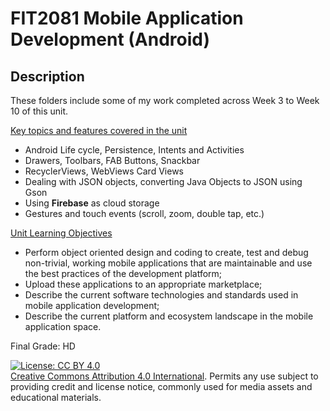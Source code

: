 # FIT2081 Mobile Application Development (Android)

## Description
These folders include some of my work completed across Week 3 to Week 10 of this unit. 

<u>Key topics and features covered in the unit</u>

- Android Life cycle, Persistence, Intents and Activities
- Drawers, Toolbars, FAB Buttons, Snackbar
- RecyclerViews, WebViews Card Views
- Dealing with JSON objects, converting Java Objects to JSON using Gson
- Using **Firebase** as cloud storage
- Gestures and touch events (scroll, zoom, double tap, etc.)

<u>Unit Learning Objectives</u>

- Perform object oriented design and coding to create, test and debug non-trivial, working mobile applications that are maintainable and use the best practices of the development platform;
- Upload these applications to an appropriate marketplace;
- Describe the current software technologies and standards used in mobile application development;
- Describe the current platform and ecosystem landscape in the mobile application space.

Final Grade: HD

[![License: CC BY 4.0](https://img.shields.io/badge/License-CC%20BY%204.0-lightgrey.svg)](https://creativecommons.org/licenses/by/4.0/)
<br> [Creative Commons Attribution 4.0 International](https://creativecommons.org/licenses/by/4.0/). Permits any use subject to providing credit and license notice, commonly used for media assets and educational materials. 
